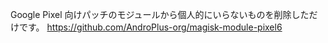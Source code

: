 Google Pixel 向けパッチのモジュールから個人的にいらないものを削除しただけです。
https://github.com/AndroPlus-org/magisk-module-pixel6
